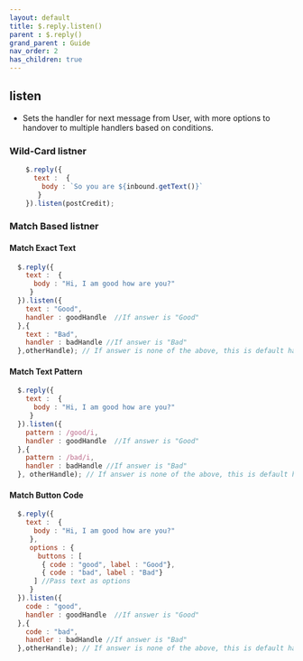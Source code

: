 ```yaml
---
layout: default
title: $.reply.listen()
parent : $.reply()
grand_parent : Guide
nav_order: 2
has_children: true
---
```

## listen
- Sets the handler for next message from User, with more options to handover to multiple handlers based on conditions.

### Wild-Card listner
```javascript
    $.reply({
      text :  {
        body : `So you are ${inbound.getText()}`
       }
    }).listen(postCredit);
```
### Match Based listner
#### Match Exact Text
```javascript
  $.reply({
    text :  {
      body : "Hi, I am good how are you?"
     }
  }).listen({
    text : "Good",
    handler : goodHandle  //If answer is "Good"
  },{
    text : "Bad",
    handler : badHandle //If answer is "Bad"
  },otherHandle); // If answer is none of the above, this is default handler

```
#### Match Text Pattern
```javascript
  $.reply({
    text :  {
      body : "Hi, I am good how are you?"
     }
  }).listen({
    pattern : /good/i,
    handler : goodHandle  //If answer is "Good"
  },{
    pattern : /bad/i,
    handler : badHandle //If answer is "Bad"
  }, otherHandle); // If answer is none of the above, this is default handler

```
#### Match Button Code
```javascript
  $.reply({
    text :  {
      body : "Hi, I am good how are you?"
     },
     options : {
       buttons : [
        { code : "good", label : "Good"},
        { code : "bad", label : "Bad"}
      ] //Pass text as options
     }
  }).listen({
    code : "good",
    handler : goodHandle  //If answer is "Good"
  },{
    code : "bad",
    handler : badHandle //If answer is "Bad"
  },otherHandle); // If answer is none of the above, this is default handler

```

